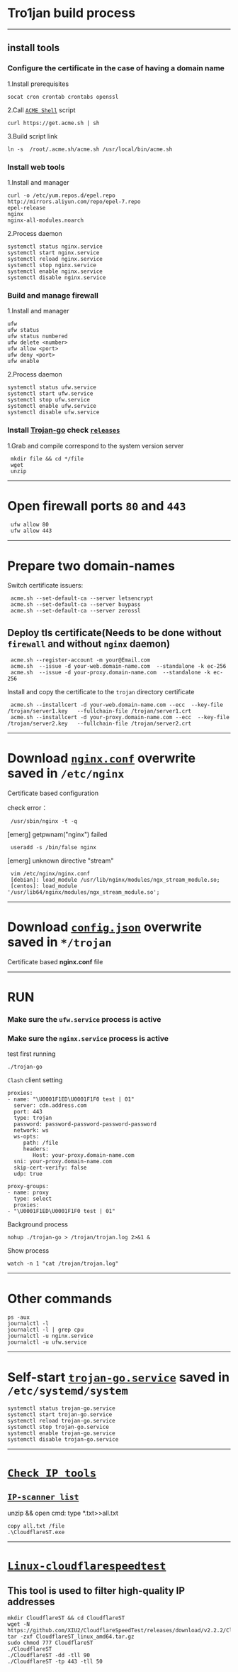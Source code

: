 # Tro1jan build process
------------------------

## install tools
### Configure the certificate in the case of having a domain name

  1.Install prerequisites

    socat cron crontab crontabs openssl
  2.Call [`ACME Shell`](https://github.com/acmesh-official/acme.sh) script

    curl https://get.acme.sh | sh
  3.Build script link

    ln -s  /root/.acme.sh/acme.sh /usr/local/bin/acme.sh

### Install web tools

  1.Install and manager
  
    curl -o /etc/yum.repos.d/epel.repo http://mirrors.aliyun.com/repo/epel-7.repo
    epel-release
    nginx
    nginx-all-modules.noarch
  2.Process daemon
  
    systemctl status nginx.service
    systemctl start nginx.service
    systemctl reload nginx.service
    systemctl stop nginx.service
    systemctl enable nginx.service
    systemctl disable nginx.service
 ### Build and manage firewall

  1.Install and manager
  
    ufw
    ufw status
    ufw status numbered
    ufw delete <number>
    ufw allow <port>
    ufw deny <port>
    ufw enable
  2.Process daemon
  
    systemctl status ufw.service
    systemctl start ufw.service
    systemctl stop ufw.service
    systemctl enable ufw.service
    systemctl disable ufw.service
 ### Install [Trojan-go](https://github.com/p4gefau1t/trojan-go) check [`releases`](https://github.com/p4gefau1t/trojan-go/releases)
 
   1.Grab and compile correspond to the system version server
   
     mkdir file && cd */file
     wget
     unzip
 ------------------------
 # Open firewall ports `80` and `443`
 
     ufw allow 80
     ufw allow 443
 ------------------------
 # Prepare two domain-names
   Switch certificate issuers:
   
     acme.sh --set-default-ca --server letsencrypt
     acme.sh --set-default-ca --server buypass
     acme.sh --set-default-ca --server zerossl
 ##  Deploy tls certificate(Needs to be done without `firewall` and without `nginx` daemon)
 
     acme.sh --register-account -m your@Email.com
     acme.sh  --issue -d your-web.domain-name.com  --standalone -k ec-256
     acme.sh  --issue -d your-proxy.domain-name.com  --standalone -k ec-256
   Install and copy the certificate to the `trojan` directory certificate
   
     acme.sh --installcert -d your-web.domain-name.com --ecc  --key-file   /trojan/server1.key   --fullchain-file /trojan/server1.crt
     acme.sh --installcert -d your-proxy.domain-name.com --ecc  --key-file   /trojan/server2.key   --fullchain-file /trojan/server2.crt
 ------------------------
 # Download [`nginx.conf`](https://github.com/pro1tocol/Pro1xy-Advanced-Settings/raw/main/Tro1jan/nginx.conf) overwrite saved in `/etc/nginx`
 Certificate based configuration
 
 check error：
 
     /usr/sbin/nginx -t -q
 [emerg] getpwnam("nginx") failed
 
     useradd -s /bin/false nginx
 [emerg] unknown directive "stream"
 
     vim /etc/nginx/nginx.conf
     [debian]: load_module /usr/lib/nginx/modules/ngx_stream_module.so;
     [centos]: load_module '/usr/lib64/nginx/modules/ngx_stream_module.so';
 ------------------------
 # Download [`config.json`](https://github.com/pro1tocol/Pro1xy-Advanced-Settings/raw/main/Tro1jan/config.json) overwrite saved in `*/trojan`
 Certificate based **nginx.conf** file
 
 ------------------------
 # RUN
 ### Make sure the `ufw.service` process is active
 ### Make sure the `nginx.service` process is active
 test first running
 
    ./trojan-go
 `Clash` client setting
 
    proxies:
    - name: "\U0001F1ED\U0001F1F0 test | 01"
      server: cdn.address.com
      port: 443
      type: trojan
      password: password-password-password-password
      network: ws
      ws-opts:
         path: /file
         headers:
            Host: your-proxy.domain-name.com
      sni: your-proxy.domain-name.com
      skip-cert-verify: false
      udp: true
      
    proxy-groups:
    - name: proxy
      type: select
      proxies:
    - "\U0001F1ED\U0001F1F0 test | 01"
 Background process
 
    nohup ./trojan-go > /trojan/trojan.log 2>&1 &
 Show process
 
    watch -n 1 "cat /trojan/trojan.log"
 ------------------------
 # Other commands
 
    ps -aux
    journalctl -l
    journalctl -l | grep cpu
    journalctl -u nginx.service
    journalctl -u ufw.service
 ------------------------
 # Self-start [`trojan-go.service`](https://github.com/pro1tocol/Pro1xy-Advanced-Settings/raw/main/Tro1jan/trojan-go.service) saved in `/etc/systemd/system`
 
    systemctl status trojan-go.service
    systemctl start trojan-go.service
    systemctl reload trojan-go.service
    systemctl stop trojan-go.service
    systemctl enable trojan-go.service
    systemctl disable trojan-go.service
------------------------
# [`Check IP tools`](https://github.com/XIU2/CloudflareSpeedTest/releases/latest)
## [`IP-scanner list`](https://github.com/ip-scanner/cloudflare)
unzip && open cmd: type *.txt>>all.txt
    
    copy all.txt /file
    .\CloudflareST.exe
------------------------
# [`Linux-cloudflarespeedtest`](https://github.com/XIU2/CloudflareSpeedTest)
## This tool is used to filter high-quality IP addresses

    mkdir CloudflareST && cd CloudflareST
    wget -N https://github.com/XIU2/CloudflareSpeedTest/releases/download/v2.2.2/CloudflareST_linux_amd64.tar.gz
    tar -zxf CloudflareST_linux_amd64.tar.gz
    sudo chmod 777 CloudflareST
    ./CloudflareST
    ./CloudflareST -dd -tll 90
    ./CloudflareST -tp 443 -tll 50

